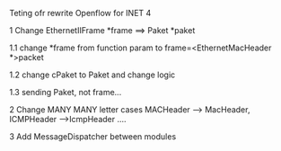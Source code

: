 Teting ofr rewrite Openflow for INET 4

1 Change EthernetIIFrame *frame ==> Paket *paket

1.1 change *frame from function param to frame=<EthernetMacHeader *>packet

1.2 change cPaket to Paket and change logic 

1.3 sending Paket, not frame...


2 Change MANY MANY letter cases MACHeader --> MacHeader, ICMPHeader -->IcmpHeader .... 

3 Add MessageDispatcher between modules
